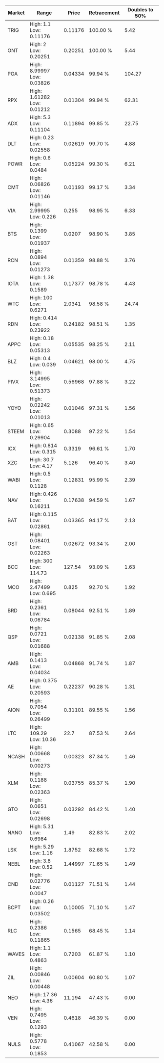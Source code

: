 | Market | Range | Price| Retracement | Doubles to 50% |
| --- | --- | --- | --- | --- |
| TRIG | High: 1.1<br />Low: 0.11176 | 0.11176 | 100.00 % | 5.42 |
| ONT | High: 2<br />Low: 0.20251 | 0.20251 | 100.00 % | 5.44 |
| POA | High: 8.99997<br />Low: 0.03826 | 0.04334 | 99.94 % | 104.27 |
| RPX | High: 1.61282<br />Low: 0.01212 | 0.01304 | 99.94 % | 62.31 |
| ADX | High: 5.3<br />Low: 0.11104 | 0.11894 | 99.85 % | 22.75 |
| DLT | High: 0.23<br />Low: 0.02558 | 0.02619 | 99.70 % | 4.88 |
| POWR | High: 0.6<br />Low: 0.0484 | 0.05224 | 99.30 % | 6.21 |
| CMT | High: 0.06826<br />Low: 0.01146 | 0.01193 | 99.17 % | 3.34 |
| VIA | High: 2.99995<br />Low: 0.226 | 0.255 | 98.95 % | 6.33 |
| BTS | High: 0.1399<br />Low: 0.01937 | 0.0207 | 98.90 % | 3.85 |
| RCN | High: 0.0894<br />Low: 0.01273 | 0.01359 | 98.88 % | 3.76 |
| IOTA | High: 1.38<br />Low: 0.1589 | 0.17377 | 98.78 % | 4.43 |
| WTC | High: 100<br />Low: 0.6271 | 2.0341 | 98.58 % | 24.74 |
| RDN | High: 0.414<br />Low: 0.23922 | 0.24182 | 98.51 % | 1.35 |
| APPC | High: 0.18<br />Low: 0.05313 | 0.05535 | 98.25 % | 2.11 |
| BLZ | High: 0.4<br />Low: 0.039 | 0.04621 | 98.00 % | 4.75 |
| PIVX | High: 3.14995<br />Low: 0.51373 | 0.56968 | 97.88 % | 3.22 |
| YOYO | High: 0.02242<br />Low: 0.01013 | 0.01046 | 97.31 % | 1.56 |
| STEEM | High: 0.65<br />Low: 0.29904 | 0.3088 | 97.22 % | 1.54 |
| ICX | High: 0.814<br />Low: 0.315 | 0.3319 | 96.61 % | 1.70 |
| XZC | High: 30.7<br />Low: 4.17 | 5.126 | 96.40 % | 3.40 |
| WABI | High: 0.5<br />Low: 0.1128 | 0.12831 | 95.99 % | 2.39 |
| NAV | High: 0.426<br />Low: 0.16211 | 0.17638 | 94.59 % | 1.67 |
| BAT | High: 0.115<br />Low: 0.02861 | 0.03365 | 94.17 % | 2.13 |
| OST | High: 0.08401<br />Low: 0.02263 | 0.02672 | 93.34 % | 2.00 |
| BCC | High: 300<br />Low: 114.73 | 127.54 | 93.09 % | 1.63 |
| MCO | High: 2.47499<br />Low: 0.695 | 0.825 | 92.70 % | 1.92 |
| BRD | High: 0.2361<br />Low: 0.06784 | 0.08044 | 92.51 % | 1.89 |
| QSP | High: 0.0721<br />Low: 0.01688 | 0.02138 | 91.85 % | 2.08 |
| AMB | High: 0.1413<br />Low: 0.04034 | 0.04868 | 91.74 % | 1.87 |
| AE | High: 0.375<br />Low: 0.20593 | 0.22237 | 90.28 % | 1.31 |
| AION | High: 0.7054<br />Low: 0.26499 | 0.31101 | 89.55 % | 1.56 |
| LTC | High: 109.29<br />Low: 10.36 | 22.7 | 87.53 % | 2.64 |
| NCASH | High: 0.00668<br />Low: 0.00273 | 0.00323 | 87.34 % | 1.46 |
| XLM | High: 0.1188<br />Low: 0.02363 | 0.03755 | 85.37 % | 1.90 |
| GTO | High: 0.0651<br />Low: 0.02698 | 0.03292 | 84.42 % | 1.40 |
| NANO | High: 5.31<br />Low: 0.6984 | 1.49 | 82.83 % | 2.02 |
| LSK | High: 5.29<br />Low: 1.16 | 1.8752 | 82.68 % | 1.72 |
| NEBL | High: 3.8<br />Low: 0.52 | 1.44997 | 71.65 % | 1.49 |
| CND | High: 0.02776<br />Low: 0.0047 | 0.01127 | 71.51 % | 1.44 |
| BCPT | High: 0.26<br />Low: 0.03502 | 0.10005 | 71.10 % | 1.47 |
| RLC | High: 0.2386<br />Low: 0.11865 | 0.1565 | 68.45 % | 1.14 |
| WAVES | High: 1.1<br />Low: 0.4863 | 0.7203 | 61.87 % | 1.10 |
| ZIL | High: 0.00846<br />Low: 0.00448 | 0.00604 | 60.80 % | 1.07 |
| NEO | High: 17.36<br />Low: 4.36 | 11.194 | 47.43 % | 0.00 |
| VEN | High: 0.7495<br />Low: 0.1293 | 0.4618 | 46.39 % | 0.00 |
| NULS | High: 0.5778<br />Low: 0.1853 | 0.41067 | 42.58 % | 0.00 |
